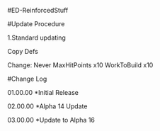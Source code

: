#ED-ReinforcedStuff

#Update Procedure

1.Standard updating

Copy Defs

Change:	
<Tradeability>Never</Tradeability>
MaxHitPoints x10
WorkToBuild x10
	

#Change Log

01.00.00
*Initial Release

02.00.00
*Alpha 14 Update

03.00.00
*Update to Alpha 16
